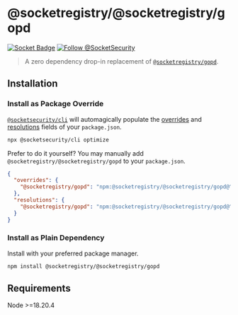 # @socketregistry/@socketregistry/gopd

[![Socket Badge](https://socket.dev/api/badge/npm/package/@socketregistry/@socketregistry/gopd)](https://socket.dev/npm/package/@socketregistry/@socketregistry/gopd)
[![Follow @SocketSecurity](https://img.shields.io/twitter/follow/SocketSecurity?style=social)](https://twitter.com/SocketSecurity)

> A zero dependency drop-in replacement of
> [`@socketregistry/gopd`](https://www.npmjs.com/package/@socketregistry/gopd).

## Installation

### Install as Package Override

[`@socketsecurity/cli`](https://www.npmjs.com/package/@socketsecurity/cli) will
automagically populate the
[overrides](https://docs.npmjs.com/cli/v9/configuring-npm/package-json#overrides)
and [resolutions](https://yarnpkg.com/configuration/manifest#resolutions) fields
of your `package.json`.

```sh
npx @socketsecurity/cli optimize
```

Prefer to do it yourself? You may manually add
`@socketregistry/@socketregistry/gopd` to your `package.json`.

```json
{
  "overrides": {
    "@socketregistry/gopd": "npm:@socketregistry/@socketregistry/gopd@^1"
  },
  "resolutions": {
    "@socketregistry/gopd": "npm:@socketregistry/@socketregistry/gopd@^1"
  }
}
```

### Install as Plain Dependency

Install with your preferred package manager.

```sh
npm install @socketregistry/@socketregistry/gopd
```

## Requirements

Node &gt;=18.20.4
